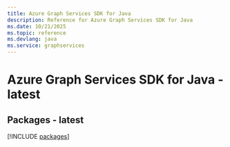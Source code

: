 ```yaml
---
title: Azure Graph Services SDK for Java
description: Reference for Azure Graph Services SDK for Java
ms.date: 10/21/2025
ms.topic: reference
ms.devlang: java
ms.service: graphservices
---
```

# Azure Graph Services SDK for Java - latest
## Packages - latest
[!INCLUDE [packages](graph-services-index.md)]